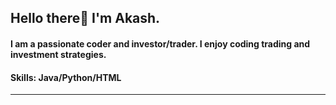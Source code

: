 ## Hello there👋 I'm Akash.
#### I am a passionate coder and investor/trader. I enjoy coding trading and investment strategies. 
#### Skills: Java/Python/HTML
---
